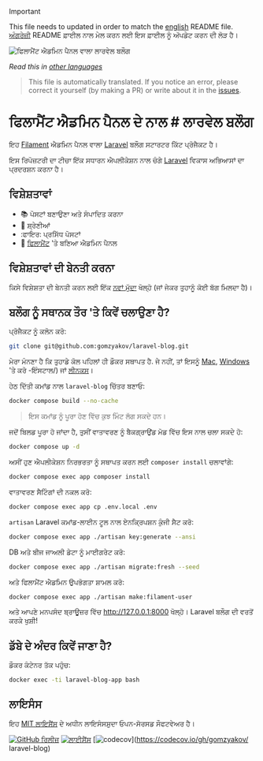 >[!IMPORTANT]
>This file needs to updated in order to match the [english](/README.md) README file.  
>[ਅੰਗਰੇਜ਼ੀ](/README.md) README ਫ਼ਾਈਲ ਨਾਲ ਮੇਲ ਕਰਨ ਲਈ ਇਸ ਫ਼ਾਈਲ ਨੂੰ ਅੱਪਡੇਟ ਕਰਨ ਦੀ ਲੋੜ ਹੈ।

![ਫਿਲਾਮੈਂਟ ਐਡਮਿਨ ਪੈਨਲ ਵਾਲਾ ਲਾਰਵੇਲ ਬਲੌਗ](../docs/social-preview-en.png)

_Read this in [other languages](./Translations.md)_

>This file is automatically translated. If you notice an error, please correct it yourself (by making a PR) or write about it in the [issues](https://github.com/gomzyakov/laravel-blog/issues).

# ਫਿਲਾਮੈਂਟ ਐਡਮਿਨ ਪੈਨਲ ਦੇ ਨਾਲ # ਲਾਰਵੇਲ ਬਲੌਗ

ਇਹ [Filament](https://filamentphp.com) ਐਡਮਿਨ ਪੈਨਲ ਵਾਲਾ [Laravel](https://laravel.com) ਬਲੌਗ ਸਟਾਰਟਰ ਕਿੱਟ ਪ੍ਰੋਜੈਕਟ ਹੈ।

ਇਸ ਰਿਪੋਜ਼ਟਰੀ ਦਾ ਟੀਚਾ ਇੱਕ ਸਧਾਰਨ ਐਪਲੀਕੇਸ਼ਨ ਨਾਲ ਚੰਗੇ [Laravel](https://laravel.com) ਵਿਕਾਸ ਅਭਿਆਸਾਂ ਦਾ ਪ੍ਰਦਰਸ਼ਨ ਕਰਨਾ ਹੈ।

## ਵਿਸ਼ੇਸ਼ਤਾਵਾਂ

- 📚 ਪੋਸਟਾਂ ਬਣਾਉਣਾ ਅਤੇ ਸੰਪਾਦਿਤ ਕਰਨਾ
- 🥑 ਸ਼੍ਰੇਣੀਆਂ
- :ਫਾਇਰ: ਪ੍ਰਸਿੱਧ ਪੋਸਟਾਂ
- 🎉 [ਫਿਲਾਮੈਂਟ](https://filamentphp.com) 'ਤੇ ਬਣਿਆ ਐਡਮਿਨ ਪੈਨਲ

## ਵਿਸ਼ੇਸ਼ਤਾਵਾਂ ਦੀ ਬੇਨਤੀ ਕਰਨਾ

ਕਿਸੇ ਵਿਸ਼ੇਸ਼ਤਾ ਦੀ ਬੇਨਤੀ ਕਰਨ ਲਈ ਇੱਕ [ਨਵਾਂ ਮੁੱਦਾ](https://github.com/gomzyakov/laravel-blog/issues/new) ਖੋਲ੍ਹੋ (ਜਾਂ ਜੇਕਰ ਤੁਹਾਨੂੰ ਕੋਈ ਬੱਗ ਮਿਲਦਾ ਹੈ)।

## ਬਲੌਗ ਨੂੰ ਸਥਾਨਕ ਤੌਰ 'ਤੇ ਕਿਵੇਂ ਚਲਾਉਣਾ ਹੈ?

ਪ੍ਰੋਜੈਕਟ ਨੂੰ ਕਲੋਨ ਕਰੋ:

```bash
git clone git@github.com:gomzyakov/laravel-blog.git
```

ਮੇਰਾ ਮੰਨਣਾ ਹੈ ਕਿ ਤੁਹਾਡੇ ਕੋਲ ਪਹਿਲਾਂ ਹੀ ਡੌਕਰ ਸਥਾਪਤ ਹੈ. ਜੇ ਨਹੀਂ, ਤਾਂ ਇਸਨੂੰ [Mac](https://docs.docker.com/desktop/install/mac-install/), [Windows](https://docs.docker.com/desktop/install/windows) 'ਤੇ ਕਰੋ -ਇੰਸਟਾਲ/) ਜਾਂ [ਲੀਨਕਸ](https://docs.docker.com/desktop/install/linux-install/)।

ਹੇਠ ਦਿੱਤੀ ਕਮਾਂਡ ਨਾਲ `laravel-blog` ਚਿੱਤਰ ਬਣਾਓ:

```bash
docker compose build --no-cache
```

> ਇਸ ਕਮਾਂਡ ਨੂੰ ਪੂਰਾ ਹੋਣ ਵਿੱਚ ਕੁਝ ਮਿੰਟ ਲੱਗ ਸਕਦੇ ਹਨ।

ਜਦੋਂ ਬਿਲਡ ਪੂਰਾ ਹੋ ਜਾਂਦਾ ਹੈ, ਤੁਸੀਂ ਵਾਤਾਵਰਣ ਨੂੰ ਬੈਕਗ੍ਰਾਉਂਡ ਮੋਡ ਵਿੱਚ ਇਸ ਨਾਲ ਚਲਾ ਸਕਦੇ ਹੋ:

```bash
docker compose up -d
```

ਅਸੀਂ ਹੁਣ ਐਪਲੀਕੇਸ਼ਨ ਨਿਰਭਰਤਾ ਨੂੰ ਸਥਾਪਤ ਕਰਨ ਲਈ `composer install` ਚਲਾਵਾਂਗੇ:

```bash
docker compose exec app composer install
```

ਵਾਤਾਵਰਣ ਸੈਟਿੰਗਾਂ ਦੀ ਨਕਲ ਕਰੋ:

```bash
docker compose exec app cp .env.local .env
```

`artisan` Laravel ਕਮਾਂਡ-ਲਾਈਨ ਟੂਲ ਨਾਲ ਏਨਕ੍ਰਿਪਸ਼ਨ ਕੁੰਜੀ ਸੈਟ ਕਰੋ:

```bash
docker compose exec app ./artisan key:generate --ansi
```

DB ਅਤੇ ਬੀਜ ਜਾਅਲੀ ਡੇਟਾ ਨੂੰ ਮਾਈਗਰੇਟ ਕਰੋ:

```bash
docker compose exec app ./artisan migrate:fresh --seed
```

ਅਤੇ ਫਿਲਾਮੈਂਟ ਐਡਮਿਨ ਉਪਭੋਗਤਾ ਸ਼ਾਮਲ ਕਰੋ:

``` bash
docker compose exec app ./artisan make:filament-user
```

ਅਤੇ ਆਪਣੇ ਮਨਪਸੰਦ ਬ੍ਰਾਊਜ਼ਰ ਵਿੱਚ http://127.0.0.1:8000 ਖੋਲ੍ਹੋ। Laravel ਬਲੌਗ ਦੀ ਵਰਤੋਂ ਕਰਕੇ ਖੁਸ਼ੀ!

## ਡੱਬੇ ਦੇ ਅੰਦਰ ਕਿਵੇਂ ਜਾਣਾ ਹੈ?

ਡੌਕਰ ਕੰਟੇਨਰ ਤੱਕ ਪਹੁੰਚ:

```bash
docker exec -ti laravel-blog-app bash
```

## ਲਾਇਸੰਸ

ਇਹ [MIT ਲਾਇਸੈਂਸ](https://github.com/gomzyakov/php-code-style/blob/main/LICENSE) ਦੇ ਅਧੀਨ ਲਾਇਸੰਸਸ਼ੁਦਾ ਓਪਨ-ਸੋਰਸਡ ਸੌਫਟਵੇਅਰ ਹੈ।


[![GitHub ਰਿਲੀਜ਼](https://img.shields.io/github/release/gomzyakov/laravel-blog.svg)](https://github.com/gomzyakov/laravel-blog/releases/latest)
[![ਲਾਈਸੈਂਸ](https://img.shields.io/badge/License-MIT-green.svg)](https://github.com/gomzyakov/laravel-blog/blob/development/LICENSE)
[![codecov](https://codecov.io/gh/gomzyakov/laravel-blog/branch/main/graph/badge.svg?token=4CYTVMVUYV)](https://codecov.io/gh/gomzyakov/ laravel-blog)
